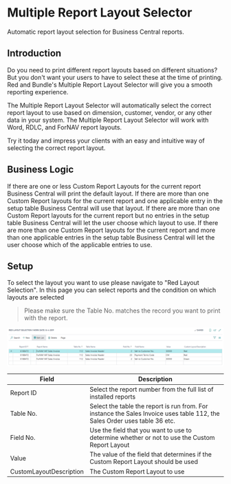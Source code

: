 # Multiple Report Layout Selector
Automatic report layout selection for Business Central reports.

## Introduction
Do you need to print different report layouts based on different situations? But you don't want your users to have to select these at the time of printing. Red and Bundle's Multiple Report Layout Selector will give you a smooth reporting experience.

The Multiple Report Layout Selector will automatically select the correct report layout to use based on dimension, customer, vendor, or any other data in your system. The Multiple Report Layout Selector will work with Word, RDLC, and ForNAV report layouts.

Try it today and impress your clients with an easy and intuitive way of selecting the correct report layout.

## Business Logic
If there are one or less Custom Report Layouts for the current report Business Central will print the default layout.
If there are more than one Custom Report layouts for the current report and one applicable entry in the setup table Business Central will use that layout.
If there are more than one Custom Report layouts for the current report but no entries in the setup table Business Central will let the user choose which layout to use.
If there are more than one Custom Report layouts for the current report and  more than one applicable entries in the setup table Business Central will let the user choose which of the applicable entries to use.

## Setup
To select the layout you want to use please navigate to "Red Layout Selection". In this page you can select reports and the condition on which layouts are selected

> Please make sure the Table No. matches the record you want to print with the report.

![SetupPage](_media/Screenshot&#32;Layout&#32;Selection.png)


| Field | Description |
| --- | --- |
| Report ID | Select the report number from the full list of installed reports |
| Table No. | Select the table the report is run from. For instance the Sales Invoice uses table 112, the Sales Order uses table 36 etc. |
| Field No. | Use the field that you want to use to determine whether or not to use the Custom Report Layout |
| Value | The value of the field that determines if the Custom Report Layout should be used |
| CustomLayoutDescription | The Custom Report Layout to use |